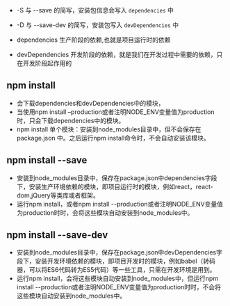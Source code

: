 + -S 与 --save 的简写，安装包信息会写入 `dependencies` 中
+ -D 与 --save-dev 的简写，安装包写入 `devDependencies` 中

+ dependencies 生产阶段的依赖,也就是项目运行时的依赖
+ devDependencies 开发阶段的依赖，就是我们在开发过程中需要的依赖，只在开发阶段起作用的

## npm install
+ 会下载dependencies和devDependencies中的模块，
+ 当使用npm install –production或者注明NODE_ENV变量值为production时，只会下载dependencies中的模块。
+ npm install 单个模块：安装到node_modules目录中，但不会保存在package.json 中。之后运行npm install命令时，不会自动安装该模块。

## npm install --save
+ 安装到node_modules目录中，保存在package.json中dependencies字段下，安装生产环境依赖的模块，即项目运行时的模块，例如react，react-dom,jQuery等类库或者框架。
+ 运行npm install，或者npm install --production或者注明NODE_ENV变量值为production时时，会将这些模块自动安装到node_modules中。

## npm install --save-dev
+ 安装到node_modules目录中，保存在package.json中devDependencies字段下，安装开发环境依赖的模块，即项目开发时的模块，例如babel（转码器，可以将ES6代码转为ES5代码）等一些工具，只需在开发环境是用到。
+ 运行npm install，会将这些模块自动安装到node_modules中，但运行npm install --production或者注明NODE_ENV变量值为production时时，不会将这些模块自动安装到node_modules中。